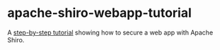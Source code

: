 apache-shiro-webapp-tutorial
============================

A [step-by-step tutorial](http://shiro.apache.org/webapp-tutorial.html) showing how to secure a web app with Apache Shiro.